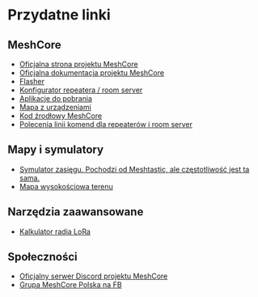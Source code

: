 # Przydatne linki

## MeshCore

- <a href="https://meshcore.co.uk/" target=_blank>Oficjalna strona projektu MeshCore</a>
- <a href="https://github.com/meshcore-dev/MeshCore/blob/main/docs/faq.md" target=_blank>Oficjalna dokumentacja projektu MeshCore</a>
- <a href="https://flasher.meshcore.co.uk/" target=_blank>Flasher</a>
- <a href="https://config.meshcore.dev/" target=_blank>Konfigurator repeatera / room server</a>
- <a href="https://meshcore.co.uk/apps.html" target=_blank>Aplikacje do pobrania</a>
- <a href="https://meshcore.co.uk/map.html" target=_blank>Mapa z urządzeniami</a>
- <a href="https://github.com/meshcore-dev/MeshCore" target=_blank>Kod źrodłowy MeshCore</a>
- <a href="https://github.com/meshcore-dev/MeshCore/wiki/Repeater-&-Room-Server-CLI-Reference" target=_blank>Polecenia linii komend dla repeaterów i room server</a>

## Mapy i symulatory

- <a href="https://site.meshtastic.org/" target=_blank>Symulator zasięgu. Pochodzi od Meshtastic, ale częstotliwość jest ta sama.</a>
- <a href="https://en-gb.topographic-map.com/map-wmv51/Ukraine/" target=_blank>Mapa wysokościowa terenu</a>

## Narzędzia zaawansowane

- <a href="https://www.semtech.com/design-support/lora-calculator" target=_blank>Kalkulator radia LoRa</a>

## Społeczności

- <a href="https://discord.gg/QT7TzQGJaS" target=_blank>Oficjalny serwer Discord projektu MeshCore</a>
- <a href="https://www.facebook.com/groups/meshcorepolska" target=_blank>Grupa MeshCore Polska na FB</a>
